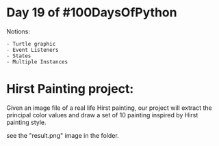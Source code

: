 # Day 19 of #100DaysOfPython

Notions:

    - Turtle graphic
    - Event Listeners
    - States
    - Multiple Instances


# Hirst Painting project:

Given an image file of a real life Hirst painting, our project will extract the principal color values and draw a set of 10 painting inspired by Hirst painting style.

see the "result.png" image in the folder.
